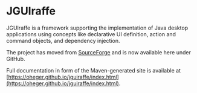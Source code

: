 # JGUIraffe

JGUIraffe is a framework supporting the implementation of Java desktop
applications using concepts like declarative UI definition, action and
command objects, and dependency injection.

The project has moved from [SourceForge](https://sourceforge.net/projects/jguiraffe/)
and is now available here under GitHub.

Full documentation in form of the Maven-generated site is available at
[https://oheger.github.io/jguiraffe/index.html](https://oheger.github.io/jguiraffe/index.html).